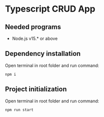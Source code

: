 # Typescript CRUD App

## Needed programs
* Node.js v15.* or above

## Dependency installation
Open terminal in root folder and run command:
```
npm i
```
## Project initialization
Open terminal in root folder and run command:
```
npm run start
```
